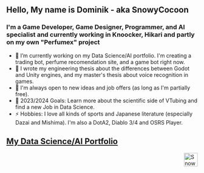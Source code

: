 ## Hello, My name is **Dominik** - aka SnowyCocoon

### I'm a **Game Developer, Game Designer, Programmer, and AI specialist** and currently working in Knoocker, Hikari and partly on my own "Perfumex" project
- 🔭 I’m currently working on my Data Science/AI portfolio. I'm creating a trading bot, perfume recomendation site, and a game bot right now.
- 🌱 I wrote my engineering thesis about the differences between Godot and Unity engines, and my master's thesis about voice recognition in games.
- 👯 I'm always open to new ideas and job offers (as long as I'm partially free).
- 🥅 2023/2024 Goals: Learn more about the scientific side of VTubing and find a new Job in Data Science.
- ⚡ Hobbies: I love all kinds of sports and Japanese literature (especially Dazai and Mishima). I'm also a DotA2, Diablo 3/4 and OSRS Player.

## [My Data Science/AI Portfolio][DS Portfolio_Repo]

[<img align="right" alt="SnowyCocoon | LinkedIn" width="36px" src="https://cdn.jsdelivr.net/npm/simple-icons@v3/icons/linkedin.svg" />][linkedin]


[DS Portfolio_Repo]: https://github.com/SnowyCocoon/Data_Science_Portfolio

[website]: https://snowycocoon.com
[twitter]: https://twitter.com/SnowyKokon
[youtube]: https://www.youtube.com/channel/UCGcDuS_Yir5Cj4GLwTZsWTQ
[reddit]: https://www.reddit.com/user/SnowyCocoon
[linkedin]: https://www.linkedin.com/in/dominik-strza%C5%82ko-b48a69150/
